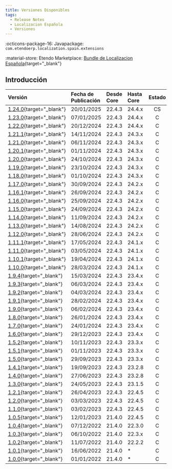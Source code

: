 ```yaml
---
title: Versiones Disponibles
tags:
  - Release Notes
  - Localizacion Española
  - Versiones
---
```

:octicons-package-16: Javapackage: `com.etendoerp.localization.spain.extensions`

:material-store: Etendo Marketplace:  [Bundle de Localizacion Española](https://marketplace.etendo.cloud/#/product-details?module=003B475055DD421B9483B5BE15AA48C5){target="_blank"}

## Introducción

| Versión | Fecha de Publicación | Desde Core | Hasta Core | Estado | GitHub |
| :--- | :--- | :--- | :--- | :---: | :---: |
| [1.24.0](https://github.com/etendosoftware/com.etendoerp.localization.spain.extensions/releases/tag/1.24.0){target="_blank"} | 20/01/2025 | 22.4.3 | 24.4.x | CS | :white_check_mark: |
| [1.23.0](https://github.com/etendosoftware/com.etendoerp.localization.spain.extensions/releases/tag/1.23.0){target="_blank"} | 07/01/2025 | 22.4.3 | 24.4.x | C | :white_check_mark: |
| [1.22.0](https://github.com/etendosoftware/com.etendoerp.localization.spain.extensions/releases/tag/1.22.0){target="_blank"} | 20/12/2024 | 22.4.3 | 24.4.x | C | :white_check_mark: |
| [1.21.1](https://github.com/etendosoftware/com.etendoerp.localization.spain.extensions/releases/tag/1.21.1){target="_blank"} | 14/11/2024 | 22.4.3 | 24.3.x | C | :white_check_mark: |
| [1.21.0](https://github.com/etendosoftware/com.etendoerp.localization.spain.extensions/releases/tag/1.21.0){target="_blank"} | 06/11/2024 | 22.4.3 | 24.3.x | C | :white_check_mark: |
| [1.20.1](https://github.com/etendosoftware/com.etendoerp.localization.spain.extensions/releases/tag/1.20.1){target="_blank"} | 01/11/2024 | 22.4.3 | 24.3.x | C | :white_check_mark: |
| [1.20.0](https://github.com/etendosoftware/com.etendoerp.localization.spain.extensions/releases/tag/1.20.0){target="_blank"} | 24/10/2024 | 22.4.3 | 24.3.x | C | :white_check_mark: |
| [1.19.0](https://github.com/etendosoftware/com.etendoerp.localization.spain.extensions/releases/tag/1.19.0){target="_blank"} | 23/10/2024 | 22.4.3 | 24.3.x | C | :white_check_mark: |
| [1.18.0](https://github.com/etendosoftware/com.etendoerp.localization.spain.extensions/releases/tag/1.18.0){target="_blank"} | 01/10/2024 | 22.4.3 | 24.3.x | C | :white_check_mark: |
| [1.17.0](https://github.com/etendosoftware/com.etendoerp.localization.spain.extensions/releases/tag/1.17.0){target="_blank"} | 30/09/2024 | 22.4.3 | 24.2.x | C | :white_check_mark: |
| [1.16.1](https://github.com/etendosoftware/com.etendoerp.localization.spain.extensions/releases/tag/1.16.1){target="_blank"} | 26/09/2024 | 22.4.3 | 24.2.x | C | :white_check_mark: |
| [1.16.0](https://github.com/etendosoftware/com.etendoerp.localization.spain.extensions/releases/tag/1.16.0){target="_blank"} | 25/09/2024 | 22.4.3 | 24.2.x | C | :white_check_mark: |
| [1.15.0](https://github.com/etendosoftware/com.etendoerp.localization.spain.extensions/releases/tag/1.15.0){target="_blank"} | 24/09/2024 | 22.4.3 | 24.2.x | C | :white_check_mark: |
| [1.14.0](https://github.com/etendosoftware/com.etendoerp.localization.spain.extensions/releases/tag/1.14.0){target="_blank"} | 11/09/2024 | 22.4.3 | 24.2.x | C | :white_check_mark: |
| [1.13.0](https://github.com/etendosoftware/com.etendoerp.localization.spain.extensions/releases/tag/1.13.0){target="_blank"} | 14/08/2024 | 22.4.3 | 24.2.x | C | :white_check_mark: |
| [1.12.0](https://github.com/etendosoftware/com.etendoerp.localization.spain.extensions/releases/tag/1.12.0){target="_blank"} | 28/06/2024 | 22.4.3 | 24.2.x | C | :white_check_mark: |
| [1.11.1](https://github.com/etendosoftware/com.etendoerp.localization.spain.extensions/releases/tag/1.11.1){target="_blank"} | 17/05/2024 | 22.4.3 | 24.1.x | C | :white_check_mark: |
| [1.11.0](https://github.com/etendosoftware/com.etendoerp.localization.spain.extensions/releases/tag/1.11.0){target="_blank"} | 03/05/2024 | 22.4.3 | 24.1.x | C | :white_check_mark: |
| [1.10.1](https://github.com/etendosoftware/com.etendoerp.localization.spain.extensions/releases/tag/1.10.1){target="_blank"} | 19/04/2024 | 22.4.3 | 24.1.x | C | :white_check_mark: |
| [1.10.0](https://github.com/etendosoftware/com.etendoerp.localization.spain.extensions/releases/tag/1.10.0){target="_blank"} | 28/03/2024 | 22.4.3 | 24.1.x | C | :white_check_mark: |
| [1.9.4](https://github.com/etendosoftware/com.etendoerp.localization.spain.extensions/releases/tag/1.9.4){target="_blank"} | 15/03/2024 | 22.4.3 | 23.4.x | C | :white_check_mark: |
| [1.9.3](https://github.com/etendosoftware/com.etendoerp.localization.spain.extensions/releases/tag/1.9.3){target="_blank"} | 06/03/2024 | 22.4.3 | 23.4.x | C | :white_check_mark: |
| [1.9.2](https://github.com/etendosoftware/com.etendoerp.localization.spain.extensions/releases/tag/1.9.2){target="_blank"} | 04/03/2024 | 22.4.3 | 23.4.x | C | :white_check_mark: |
| [1.9.1](https://github.com/etendosoftware/com.etendoerp.localization.spain.extensions/releases/tag/1.9.1){target="_blank"} | 28/02/2024 | 22.4.3 | 23.4.x | C | :white_check_mark: |
| [1.9.0](https://github.com/etendosoftware/com.etendoerp.localization.spain.extensions/releases/tag/1.9.0){target="_blank"} | 06/02/2024 | 22.4.3 | 23.4.x | C | :white_check_mark: |
| [1.8.0](https://github.com/etendosoftware/com.etendoerp.localization.spain.extensions/releases/tag/1.8.0){target="_blank"} | 26/01/2024 | 22.4.3 | 23.4.x | C | :white_check_mark: |
| [1.7.0](https://github.com/etendosoftware/com.etendoerp.localization.spain.extensions/releases/tag/1.7.0){target="_blank"} | 24/01/2024 | 22.4.3 | 23.4.x | C | :white_check_mark: |
| [1.6.0](https://github.com/etendosoftware/com.etendoerp.localization.spain.extensions/releases/tag/1.6.0){target="_blank"} | 29/12/2023 | 22.4.3 | 23.4.x | C | :white_check_mark: |
| [1.5.2](https://github.com/etendosoftware/com.etendoerp.localization.spain.extensions/releases/tag/1.5.2){target="_blank"} | 10/11/2023 | 22.4.3 | 23.3.x | C | :white_check_mark: |
| [1.5.1](https://github.com/etendosoftware/com.etendoerp.localization.spain.extensions/releases/tag/1.5.1){target="_blank"} | 01/11/2023 | 22.4.3 | 23.3.x | C | :white_check_mark: |
| [1.5.0](https://github.com/etendosoftware/com.etendoerp.localization.spain.extensions/releases/tag/1.5.0){target="_blank"} | 29/09/2023 | 22.4.3 | 23.3.x | C | :white_check_mark: |
| [1.4.1](https://github.com/etendosoftware/com.etendoerp.localization.spain.extensions/releases/tag/1.4.1){target="_blank"} | 19/09/2023 | 22.4.3 | 23.2.8 | C | :white_check_mark: |
| [1.4.0](https://github.com/etendosoftware/com.etendoerp.localization.spain.extensions/releases/tag/1.4.0){target="_blank"} | 27/06/2023 | 22.4.3 | 23.2.8 | C | :white_check_mark: |
| [1.3.0](https://github.com/etendosoftware/com.etendoerp.localization.spain.extensions/releases/tag/1.3.0){target="_blank"} | 24/05/2023 | 22.4.3 | 23.1.5 | C | :white_check_mark: |
| [1.2.1](https://github.com/etendosoftware/com.etendoerp.localization.spain.extensions/releases/tag/1.2.1){target="_blank"} | 26/04/2023 | 22.4.3 | 22.4.5 | C | |
| [1.2.0](https://github.com/etendosoftware/com.etendoerp.localization.spain.extensions/releases/tag/1.2.0){target="_blank"} | 03/03/2023 | 22.4.3 | 22.4.5 | C | |
| [1.1.0](https://github.com/etendosoftware/com.etendoerp.localization.spain.extensions/releases/tag/1.1.1){target="_blank"} | 03/02/2023 | 22.4.3 | 22.4.5 | C | |
| [1.0.5](https://github.com/etendosoftware/com.etendoerp.localization.spain.extensions/releases/tag/1.0.5){target="_blank"} | 12/01/2023 | 21.4.0 | 22.4.5 | C | |
| [1.0.4](https://github.com/etendosoftware/com.etendoerp.localization.spain.extensions/releases/tag/1.0.4){target="_blank"} | 07/12/2022 | 21.4.0 | 22.3.0 | C | |
| [1.0.3](https://github.com/etendosoftware/com.etendoerp.localization.spain.extensions/releases/tag/v1.0.3){target="_blank"} | 06/10/2022 | 21.4.0 | 22.3.x | C | |
| [1.0.2](https://github.com/etendosoftware/com.etendoerp.localization.spain.extensions/releases/tag/1.0.2){target="_blank"} | 11/07/2022 | 21.4.0 | 22.2.2 | C | |
| [1.0.1](https://github.com/etendosoftware/com.etendoerp.localization.spain.extensions/releases/tag/1.0.1){target="_blank"} | 16/06/2022 | 21.4.0 | \* | C | |
| [1.0.0](https://github.com/etendosoftware/com.etendoerp.localization.spain.extensions/releases/tag/v1.0.0){target="_blank"} | 01/01/2022 | 21.4.0 | \* | C | |
